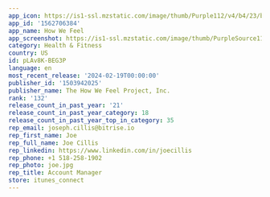```yaml
---
app_icon: https://is1-ssl.mzstatic.com/image/thumb/Purple112/v4/b4/23/b0/b423b0ab-a8f2-fa78-9025-9c49690e31b8/AppIcon-0-1x_U007emarketing-0-10-0-85-220-0.png/1024x1024bb.png
app_id: '1562706384'
app_name: How We Feel
app_screenshot: https://is1-ssl.mzstatic.com/image/thumb/PurpleSource112/v4/28/3b/3d/283b3d09-81cb-dbde-5dda-83e2a61aefcc/f66cc905-bbef-4cf1-ad18-88d6353f931d_HWF-iPh13ProMax-Screen-3-v7.png/1284x2778bb.png
category: Health & Fitness
country: US
id: pLAv8K-BEG3P
language: en
most_recent_release: '2024-02-19T00:00:00'
publisher_id: '1503942025'
publisher_name: The How We Feel Project, Inc.
rank: '132'
release_count_in_past_year: '21'
release_count_in_past_year_category: 18
release_count_in_past_year_top_in_category: 35
rep_email: joseph.cillis@bitrise.io
rep_first_name: Joe
rep_full_name: Joe Cillis
rep_linkedin: https://www.linkedin.com/in/joecillis
rep_phone: +1 518-258-1902
rep_photo: joe.jpg
rep_title: Account Manager
store: itunes_connect
---
```

